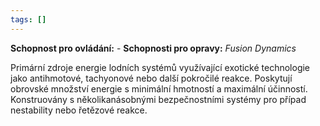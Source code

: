 ```yaml
---
tags: []
---
```

**Schopnost pro ovládání:** -
**Schopnosti pro opravy:**  *Fusion Dynamics*

Primární zdroje energie lodních systémů využívající exotické technologie jako antihmotové, tachyonové nebo další pokročilé reakce. Poskytují obrovské množství energie s minimální hmotností a maximální účinností. Konstruovány s několikanásobnými bezpečnostními systémy pro případ nestability nebo řetězové reakce.